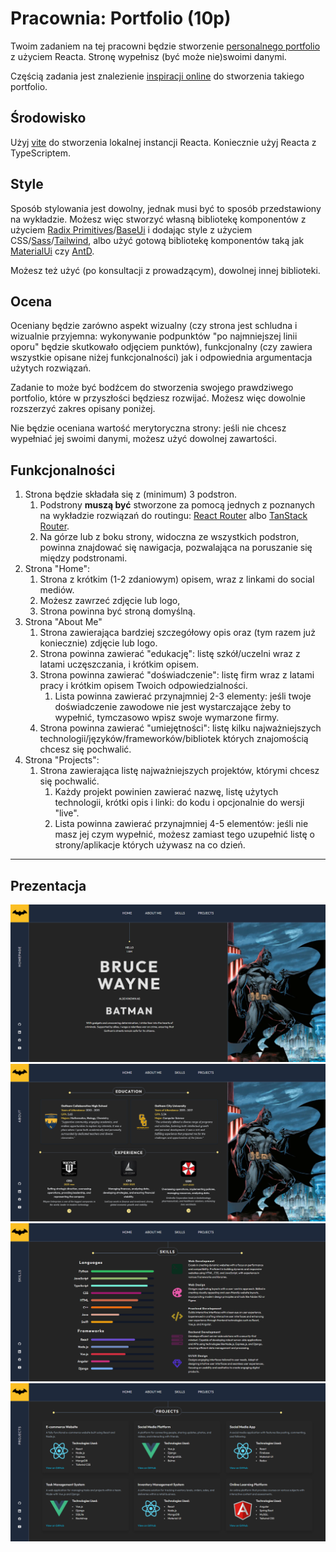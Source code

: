 
# Pracownia: Portfolio (10p)

Twoim zadaniem na tej pracowni będzie stworzenie [personalnego portfolio](https://arsenicro.github.io) z użyciem Reacta. Stronę wypełnisz (być może nie)swoimi danymi.

Częścią zadania jest znalezienie [inspiracji online](https://scrimba.com/articles/web-developer-portfolio-inspiration/) do stworzenia takiego portfolio.

## Środowisko

Użyj [vite](https://vitejs.dev/) do stworzenia lokalnej instancji Reacta. Koniecznie użyj Reacta z TypeScriptem.

## Style

Sposób stylowania jest dowolny, jednak musi być to sposób przedstawiony na wykładzie. Możesz więc stworzyć własną bibliotekę komponentów z użyciem [Radix Primitives](https://www.radix-ui.com/primitives)/[BaseUi](https://mui.com/base-ui/getting-started/) i dodając style z użyciem CSS/[Sass](https://sass-lang.com/)/[Tailwind](https://tailwindcss.com/), albo użyć gotową bibliotekę komponentów taką jak [MaterialUi](https://mui.com/material-ui/) czy [AntD](https://ant.design/). 

Możesz też użyć (po konsultacji z prowadzącym), dowolnej innej biblioteki.

## Ocena

Oceniany będzie zarówno aspekt wizualny (czy strona jest schludna i wizualnie przyjemna: wykonywanie podpunktów "po najmniejszej linii oporu" będzie skutkowało odjęciem punktów), funkcjonalny (czy zawiera wszystkie opisane niżej funkcjonalności) jak i odpowiednia argumentacja użytych rozwiązań.

Zadanie to może być bodźcem do stworzenia swojego prawdziwego portfolio, które w przyszłości będziesz rozwijać. Możesz więc dowolnie rozszerzyć zakres opisany poniżej.

Nie będzie oceniana wartość merytoryczna strony: jeśli nie chcesz wypełniać jej swoimi danymi, możesz użyć dowolnej zawartości.

## Funkcjonalności

1. Strona będzie składała się z (minimum) 3 podstron.
	1. Podstrony **muszą być** stworzone za pomocą jednych z poznanych na wykładzie rozwiązań do routingu: [React Router](https://reactrouter.com/en/main) albo [TanStack Router](https://tanstack.com/router/latest).
	2. Na górze lub z boku strony, widoczna ze wszystkich podstron, powinna znajdować się nawigacja, pozwalająca na poruszanie się między podstronami.
2. Strona "Home":
	1. Strona z krótkim (1-2 zdaniowym) opisem, wraz z linkami do social mediów.
	2. Możesz zawrzeć zdjęcie lub logo,
	3. Strona powinna być stroną domyślną.
3. Strona "About Me"
	1. Strona zawierająca bardziej szczegółowy opis oraz (tym razem już koniecznie) zdjęcie lub logo.
	2. Strona powinna zawierać "edukację": listę szkół/uczelni wraz z latami uczęszczania, i krótkim opisem.
	3. Strona powinna zawierać "doświadczenie": listę firm wraz z latami pracy i krótkim opisem Twoich odpowiedzialności.
		1. Lista powinna zawierać przynajmniej 2-3 elementy: jeśli twoje doświadczenie zawodowe nie jest wystarczające żeby to wypełnić, tymczasowo wpisz swoje wymarzone firmy.
	4. Strona powinna zawierać "umiejętności": listę kilku najważniejszych technologii/języków/frameworków/bibliotek których znajomością chcesz się pochwalić.
4. Strona "Projects":
	1. Strona zawierająca listę najważniejszych projektów, którymi chcesz się pochwalić.
		1. Każdy projekt powinien zawierać nazwę, listę użytych technologii, krótki opis i linki: do kodu i opcjonalnie do wersji "live".
		2. Lista powinna zawierać przynajmniej 4-5 elementów: jeśli nie masz jej czym wypełnić, możesz zamiast tego uzupełnić listę o strony/aplikacje których używasz na co dzień.

---
## Prezentacja

![alt text](portfolio/showcase/image1.png)
![alt text](portfolio/showcase/image2.png)
![alt text](portfolio/showcase/image3.png)
![alt text](portfolio/showcase/image4.png)